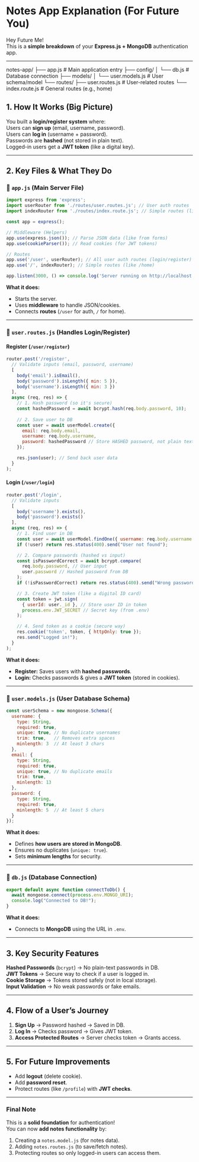 # **Notes App Explanation (For Future You)**  

Hey Future Me!   
This is a **simple breakdown** of your **Express.js + MongoDB** authentication app.  

---
notes-app/
├── app.js                # Main application entry
├── config/
│   └── db.js             # Database connection
├── models/
│   └── user.models.js    # User schema/model
└── routes/
    ├── user.routes.js    # User-related routes
    └── index.route.js    # General routes (e.g., home)

## **1. How It Works (Big Picture)**  
You built a **login/register system** where:  
 Users can **sign up** (email, username, password).  
 Users can **log in** (username + password).  
 Passwords are **hashed** (not stored in plain text).  
 Logged-in users get a **JWT token** (like a digital key).  

---

## **2. Key Files & What They Do**  

### **📄 `app.js` (Main Server File)**  
```javascript
import express from 'express';
import userRouter from './routes/user.routes.js'; // User auth routes
import indexRouter from './routes/index.route.js'; // Simple routes (like home)

const app = express();

// Middleware (Helpers)
app.use(express.json()); // Parse JSON data (like from forms)
app.use(cookieParser()); // Read cookies (for JWT tokens)

// Routes
app.use('/user', userRouter); // All user auth routes (login/register)
app.use('/', indexRouter); // Simple routes (like /home)

app.listen(3000, () => console.log('Server running on http://localhost:3000'));
```
**What it does:**  
- Starts the server.  
- Uses **middleware** to handle JSON/cookies.  
- Connects **routes** (`/user` for auth, `/` for home).  

---

### **📄 `user.routes.js` (Handles Login/Register)**  
#### **Register (`/user/register`)**
```javascript
router.post('/register', 
  // Validate inputs (email, password, username)
  [
    body('email').isEmail(),
    body('password').isLength({ min: 5 }),
    body('username').isLength({ min: 3 })
  ],
  async (req, res) => {
    // 1. Hash password (so it's secure)
    const hashedPassword = await bcrypt.hash(req.body.password, 10);
    
    // 2. Save user to DB
    const user = await userModel.create({
      email: req.body.email,
      username: req.body.username,
      password: hashedPassword // Store HASHED password, not plain text!
    });

    res.json(user); // Send back user data
  }
);
```

#### **Login (`/user/login`)**
```javascript
router.post('/login', 
  // Validate inputs
  [
    body('username').exists(),
    body('password').exists()
  ],
  async (req, res) => {
    // 1. Find user in DB
    const user = await userModel.findOne({ username: req.body.username });
    if (!user) return res.status(400).send("User not found");

    // 2. Compare passwords (hashed vs input)
    const isPasswordCorrect = await bcrypt.compare(
      req.body.password, // User input
      user.password // Hashed password from DB
    );
    if (!isPasswordCorrect) return res.status(400).send("Wrong password");

    // 3. Create JWT token (like a digital ID card)
    const token = jwt.sign(
      { userId: user._id }, // Store user ID in token
      process.env.JWT_SECRET // Secret key (from .env)
    );

    // 4. Send token as a cookie (secure way)
    res.cookie('token', token, { httpOnly: true });
    res.send("Logged in!");
  }
);
```
**What it does:**  
- **Register:** Saves users with **hashed passwords**.  
- **Login:** Checks passwords & gives a **JWT token** (stored in cookies).  

---

### **📄 `user.models.js` (User Database Schema)**  
```javascript
const userSchema = new mongoose.Schema({
  username: {
    type: String,
    required: true,
    unique: true, // No duplicate usernames
    trim: true,   // Removes extra spaces
    minlength: 3  // At least 3 chars
  },
  email: {
    type: String,
    required: true,
    unique: true, // No duplicate emails
    trim: true,
    minlength: 13
  },
  password: {
    type: String,
    required: true,
    minlength: 5  // At least 5 chars
  }
});
```
**What it does:**  
- Defines **how users are stored in MongoDB**.  
- Ensures no duplicates (`unique: true`).  
- Sets **minimum lengths** for security.  

---

### **📄 `db.js` (Database Connection)**  
```javascript
export default async function connectToDb() {
  await mongoose.connect(process.env.MONGO_URI);
  console.log("Connected to DB!");
}
```
**What it does:**  
- Connects to **MongoDB** using the URL in `.env`.  

---

## **3. Key Security Features**  
 **Hashed Passwords** (`bcrypt`) → No plain-text passwords in DB.  
 **JWT Tokens** → Secure way to check if a user is logged in.  
 **Cookie Storage** → Tokens stored safely (not in local storage).  
 **Input Validation** → No weak passwords or fake emails.  

---

## **4. Flow of a User’s Journey**  
1. **Sign Up** → Password hashed → Saved in DB.  
2. **Log In** → Checks password → Gives JWT token.  
3. **Access Protected Routes** → Server checks token → Grants access.  

---

## **5. For Future Improvements**  
- Add **logout** (delete cookie).  
- Add **password reset**.  
- Protect routes (like `/profile`) with **JWT checks**.  

---

### **Final Note**  
This is a **solid foundation** for authentication!  
You can now **add notes functionality** by:  
1. Creating a `notes.model.js` (for notes data).  
2. Adding `notes.routes.js` (to save/fetch notes).  
3. Protecting routes so only logged-in users can access them.  

